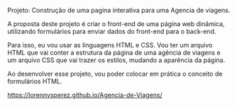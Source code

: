 Projeto: Construção de uma pagina interativa para uma Agencia de viagens.

A proposta deste projeto é criar o front-end de uma página web dinâmica, utilizando formulários para enviar dados do front-end para o back-end.

Para isso, eu vou usar as linguagens HTML e CSS. Vou ter um arquivo HTML que vai conter a estrutura da página de uma agência de viagens e um arquivo CSS que vai trazer os estilos, mudando a aparência da página.

Ao desenvolver esse projeto, vou poder colocar em prática o conceito de formulários HTML.

https://lorennysperez.github.io/Agencia-de-Viagens/
